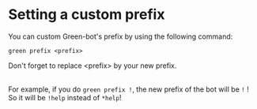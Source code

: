 # Setting a custom prefix

You can custom Green-bot's prefix by using the following command:

`green prefix <prefix>`

Don't forget to replace \<prefix> by your new prefix.

\
For example, if you do `green prefix !`, the new prefix of the bot will be `!` !\
So it will be `!help` instead of `*help`!
